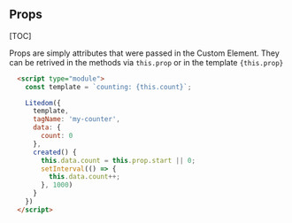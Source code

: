 
## Props

[TOC]

Props are simply attributes that were passed in the Custom Element. They can be retrived in the methods via `this.prop` or in the template `{this.prop}`

```html
  <script type="module">
    const template = `counting: {this.count}`;

    Litedom({
      template,
      tagName: 'my-counter',
      data: {
        count: 0
      },
      created() {
        this.data.count = this.prop.start || 0;
        setInterval(() => {
          this.data.count++;
        }, 1000)
      }
    })
  </script>

```